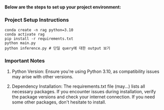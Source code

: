 #### Below are the steps to set up your project environment:

### Project Setup Instructions

```
conda create -n rag python=3.10
conda activate rag
pip install -r requirements.txt
python main.py
python inference.py # 단일 query에 대한 output 보기
```

### Important Notes
1. Python Version: Ensure you're using Python 3.10, as compatibility issues may arise with other versions.

2. Dependency Installation: The requirements.txt file (may...) lists all necessary packages. If you encounter issues during installation, verify the package versions and check your internet connection. If you need some other packages, don't hesitate to install.
